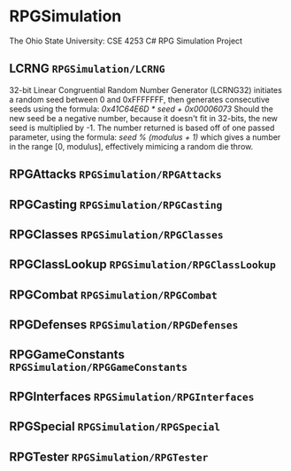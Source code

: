 # RPGSimulation
The Ohio State University: CSE 4253 C# RPG Simulation Project

## LCRNG `RPGSimulation/LCRNG`
32-bit Linear Congruential Random Number Generator (LCRNG32) initiates a random seed between 0 and 0xFFFFFFF, then generates consecutive seeds using the formula:
	*0x41C64E6D * seed + 0x00006073*
Should the new seed be a negative number, because it doesn't fit in 32-bits, the new seed is multiplied by -1. The number returned is based off of one passed parameter, using the formula:
	*seed % (modulus + 1)*
which gives a number in the range [0, modulus], effectively mimicing a random die throw.

## RPGAttacks `RPGSimulation/RPGAttacks`

## RPGCasting `RPGSimulation/RPGCasting`

## RPGClasses `RPGSimulation/RPGClasses`

## RPGClassLookup `RPGSimulation/RPGClassLookup`

## RPGCombat `RPGSimulation/RPGCombat`

## RPGDefenses `RPGSimulation/RPGDefenses`

## RPGGameConstants `RPGSimulation/RPGGameConstants`

## RPGInterfaces `RPGSimulation/RPGInterfaces`

## RPGSpecial `RPGSimulation/RPGSpecial`

## RPGTester `RPGSimulation/RPGTester`
